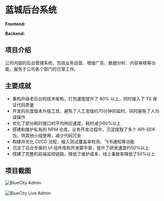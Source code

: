 # 蓝城后台系统

**Frontend:**
[<Badge type="tip" text="React" />](https://react.dev)
[<Badge type="tip" text="Redux" />](https://redux.js.org)
[<Badge type="tip" text="Immutable" />](https://immutable-js.com)
[<Badge type="tip" text="Video.JS" />](https://videojs.com)
[<Badge type="tip" text="Webpack" />](https://webpack.js.org)

**Backend:**
[<Badge type="tip" text="Node" />](https://nodejs.org)
[<Badge type="tip" text="Koa" />](https://koajs.com)
[<Badge type="tip" text="Redis" />](https://redis.io)
[<Badge type="tip" text="MySQL" />](https://www.mysql.com)
[<Badge type="tip" text="gRPC" />](https://grpc.io)
[<Badge type="tip" text="Kafka" />](https://kafka.apache.org)
[<Badge type="tip" text="Elastic Search" />](https://www.elastic.co)
[<Badge type="tip" text="API DOC" />](https://apidocjs.com)
[<Badge type="tip" text="Socket IO" />](https://socket.io)

## 项目介绍

公司内部的后台管理系统，包括业务运营、增值广告、数据分析、内容审核等功能，服务于公司各个部门的日常工作。

## 主要成就

- 重构升级老后台的技术架构，打包速度提升了 80% 以上，同时接入了 TS 保证代码质量
- 开发的灰度版本升级工具，避免了人工发版约70分钟的延时，同时避免了人为误操作
- 优化了部分耗时接口的平均响应速度，耗时减少80%以上
- 搭建和维护私有的 NPM 仓库，业务开发过程中，沉淀提取了多个 API-SDK 包，供其他小组使用，减少代码冗余
- 构建并优化 CI/CD 流程，接入测试覆盖率检测、飞书通知等功能
- 沉淀了后台专属的 UI 组件库和开发脚手架，提升了研发速度约50%以上
- 搭建了完整的前端监控链路，降低了维护成本，线上事故率降低了50%以上

## 项目截图

![BlueCity Admin](/projects/bluecity/admin.png)
<br />
<br />
![BlueCity Live Admin](/projects/bluecity/live-admin.png)
